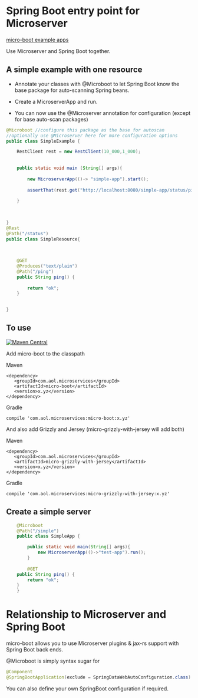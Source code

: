 # Spring Boot entry point for Microserver

[micro-boot example apps](https://github.com/aol/micro-server/tree/master/micro-boot/src/test/java/app)

Use Microserver and Spring Boot together. 

## A simple example with one resource

* Annotate your classes with @Microboot to let Spring Boot know the base package for auto-scanning Spring beans.

* Create a MicroserverApp and run.

* You can now use the @Microserver annotation for configuration (except for base auto-scan packages)


```java
@Microboot //configure this package as the base for autoscan
//optionally use @Microserver here for more configuration options
public class SimpleExample {

	RestClient rest = new RestClient(10_000,1_000);
	
	
	public static void main (String[] args){
		
		new MicroserverApp(()-> "simple-app").start();
		
		assertThat(rest.get("http://localhost:8080/simple-app/status/ping"),equalTo("ok"));
		
	}
	

	
}
@Rest
@Path("/status")
public class SimpleResource{

	
	
	@GET
	@Produces("text/plain")
	@Path("/ping")
	public String ping() {
		
		return "ok";
	}

	
}
```

## To use

[![Maven Central](https://maven-badges.herokuapp.com/maven-central/com.aol.microservices/micro-boot/badge.svg)](https://maven-badges.herokuapp.com/maven-central/com.aol.microservices/micro-boot)

Add micro-boot to the classpath

Maven

    <dependency>
       <groupId>com.aol.microservices</groupId>  
       <artifactId>micro-boot</artifactId>
       <version>x.yz</version>
    </dependency>

Gradle

    compile 'com.aol.microservices:micro-boot:x.yz'

And also add Grizzly and Jersey (micro-grizzly-with-jersey will add both)

Maven

    <dependency>
       <groupId>com.aol.microservices</groupId>
       <artifactId>micro-grizzly-with-jersey</artifactId>
       <version>x.yz</version>
    </dependency>

Gradle

    compile 'com.aol.microservices:micro-grizzly-with-jersey:x.yz'


## Create a simple server
```java
    @Microboot
    @Path("/simple")
    public class SimpleApp {

        public static void main(String[] args){
            new MicroserverApp(()->"test-app").run();
        }
        
        @GET
	public String ping() {
		return "ok";
	}
    }
```
# Relationship to Microserver and Spring Boot

micro-boot allows you to use Microserver plugins & jax-rs support with Spring Boot back ends.


@Microboot is simply syntax sugar for 

 ```java
@Component
@SpringBootApplication(exclude = SpringDataWebAutoConfiguration.class)
 ```

You can also define your own SpringBoot configuration if required.
